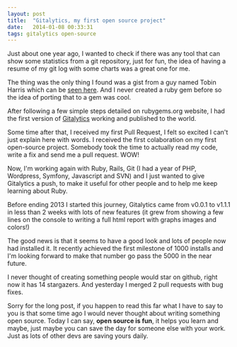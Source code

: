 ```yaml
---
layout: post
title:  "Gitalytics, my first open source project"
date:   2014-01-08 00:33:31
tags: gitalytics open-source
---
```


Just about one year ago, I wanted to check if there was any tool that can show some statistics from a git repository, just for fun, the idea of having a resume of my git log with some charts was a great one for me.

The thing was the only thing I found was a gist from a guy named Tobin Harris which can be [seen here](https://gist.github.com/tobinharris/396634). And I never created a ruby gem before so the idea of porting that to a gem was cool.

After following a few simple steps detailed on rubygems.org website, I had the first version of [Gitalytics](http://gonzalo.robaina.me/gitalytics) working and published to the world.

Some time after that, I received my first Pull Request, I felt so excited I can't just explain here with words. I received the first colaboration on my first open-source project. Somebody took the time to actually read my code, write a fix and send me a pull request. WOW!

Now, I'm working again with Ruby, Rails, Git (I had a year of PHP, Wordpress, Symfony, Javascript and SVN) and I just wanted to give Gitalytics a push, to make it useful for other people and to help me keep learning about Ruby.

Before ending 2013 I started this journey, Gitalytics came from v0.0.1 to v1.1.1 in less than 2 weeks with lots of new features (it grew from showing a few lines on the console to writing a full html report with graphs images and colors!)

The good news is that it seems to have a good look and lots of people now had installed it. It recently achieved the first milestone of 1000 installs and I'm looking forward to make that number go pass the 5000 in the near future.

I never thought of creating something people would star on github, right now it has 14 stargazers. And yesterday I merged 2 pull requests with bug fixes.

Sorry for the long post, if you happen to read this far what I have to say to you is that some time ago I would never thought about writing something open source. Today I can say, **open source is fun**, it helps you learn and maybe, just maybe you can save the day for someone else with your work. Just as lots of other devs are saving yours daily.